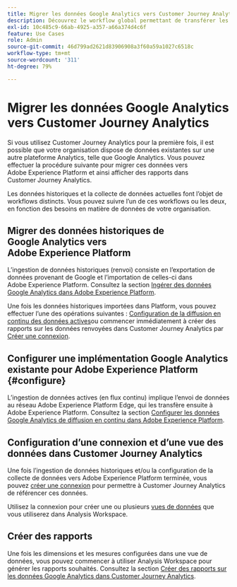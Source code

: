 ```yaml
---
title: Migrer les données Google Analytics vers Customer Journey Analytics
description: Découvrez le workflow global permettant de transférer les données de Google Analytics vers Adobe Experience Platform et d’afficher des rapports dans Customer Journey Analytics.
exl-id: 10c485c9-66ab-4925-a357-a66a374d4c6f
feature: Use Cases
role: Admin
source-git-commit: 46d799ad2621d83906908a3f60a59a1027c6518c
workflow-type: tm+mt
source-wordcount: '311'
ht-degree: 79%

---
```


# Migrer les données Google Analytics vers Customer Journey Analytics

Si vous utilisez Customer Journey Analytics pour la première fois, il est possible que votre organisation dispose de données existantes sur une autre plateforme Analytics, telle que Google Analytics. Vous pouvez effectuer la procédure suivante pour migrer ces données vers Adobe Experience Platform et ainsi afficher des rapports dans Customer Journey Analytics.

Les données historiques et la collecte de données actuelles font l’objet de workflows distincts. Vous pouvez suivre l’un de ces workflows ou les deux, en fonction des besoins en matière de données de votre organisation.

## Migrer des données historiques de Google Analytics vers Adobe Experience Platform

L’ingestion de données historiques (renvoi) consiste en l’exportation de données provenant de Google et l’importation de celles-ci dans Adobe Experience Platform. Consultez la section [Ingérer des données Google Analytics dans Adobe Experience Platform](backfill.md).

Une fois les données historiques importées dans Platform, vous pouvez effectuer l’une des opérations suivantes : [Configuration de la diffusion en continu des données actives](streaming.md)ou commencer immédiatement à créer des rapports sur les données renvoyées dans Customer Journey Analytics par [Créer une connexion](/help/connections/create-connection.md).

## Configurer une implémentation Google Analytics existante pour Adobe Experience Platform {#configure}

L’ingestion de données actives (en flux continu) implique l’envoi de données au réseau Adobe Experience Platform Edge, qui les transfère ensuite à Adobe Experience Platform. Consultez la section [Configurer les données Google Analytics de diffusion en continu dans Adobe Experience Platform](streaming.md).

## Configuration d’une connexion et d’une vue des données dans Customer Journey Analytics

Une fois l’ingestion de données historiques et/ou la configuration de la collecte de données vers Adobe Experience Platform terminée, vous pouvez [créer une connexion](/help/connections/create-connection.md) pour permettre à Customer Journey Analytics de référencer ces données.

Utilisez la connexion pour créer une ou plusieurs [vues de données](/help/data-views/create-dataview.md) que vous utiliserez dans Analysis Workspace.

## Créer des rapports

Une fois les dimensions et les mesures configurées dans une vue de données, vous pouvez commencer à utiliser Analysis Workspace pour générer les rapports souhaités. Consultez la section [Créer des rapports sur les données Google Analytics dans Customer Journey Analytics](report.md).
